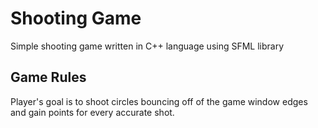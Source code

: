 # Shooting Game
Simple shooting game written in C++ language using SFML library

## Game Rules

Player's goal is to shoot circles bouncing off of the game window edges and gain points for every accurate shot.